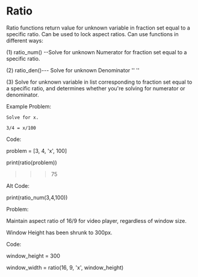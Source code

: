 # Ratio
Ratio functions return value for unknown variable in fraction set equal to a specific ratio.
Can be used to lock aspect ratios. 
Can use functions in different ways: 

(1) ratio_num() --Solve for unknown Numerator for fraction set equal to a specific ratio.

(2) ratio_den()--- Solve for unknown Denominator '' '' 

(3) Solve for unknown variable in list corresponding to fraction set equal to a specific ratio, and determines whether you're solving for numerator or denominator.  

Example Problem: 

    Solve for x. 

    3/4 = x/100 


Code: 

  problem = [3, 4, 'x', 100] 

  print(ratio(problem)) 

  >>>75 


Alt Code: 

  print(ratio_num(3,4,100))


Problem: 

  Maintain aspect ratio of 16/9 for video player, regardless of window size.
  
  Window Height has been shrunk to 300px. 

Code: 

  window_height = 300 
  
  window_width = ratio(16, 9, 'x', window_height)
